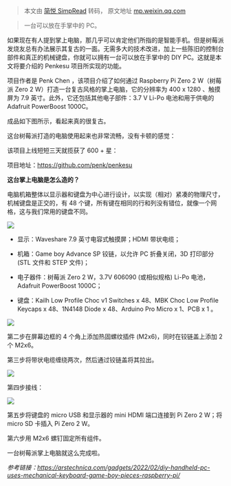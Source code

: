 > 本文由 [简悦 SimpRead](http://ksria.com/simpread/) 转码， 原文地址 [mp.weixin.qq.com](https://mp.weixin.qq.com/s?__biz=MzA4MDExMDEyMw==&mid=2247496417&idx=2&sn=583e94cfb755238a16b4bca7ec129491&chksm=9fab85a5a8dc0cb3a371dcfb3ee335ebb2047264c125b51c355029e6b4390d90e037e6236d9e&mpshare=1&scene=1&srcid=0220iAgHzvEqMlAxdxzRk7NB&sharer_sharetime=1645323632791&sharer_shareid=7fece245937ac96f04f0fb8e1311fff1#rd)

> 一台可以放在手掌中的 PC。

如果现在有人提到掌上电脑，那几乎可以肯定他们所指的是智能手机。但是树莓派发烧友总有办法展示其复古的一面。无需多大的技术改进，加上一些陈旧的控制台部件和真正的机械键盘，你就可以拥有一台可以放在手掌中的 DIY PC。这就是本文将要介绍的 Penkesu 项目所实现的功能。

项目作者是 Penk Chen ，该项目介绍了如何通过 Raspberry Pi Zero 2 W（树莓派 Zero 2 W）打造一台复古风格的掌上电脑，它的分辨率为 400 x 1280 、触摸屏为 7.9 英寸。此外，它还包括其他电子部件：3.7 V Li-Po 电池和用于供电的 Adafruit PowerBoost 1000C。

成品如下图所示，看起来真的很复古。

这台树莓派打造的电脑使用起来也非常流畅，没有卡顿的感觉：

‍该项目上线短短三天就揽获了 600 + 星：

项目地址：https://github.com/penk/penkesu  

**这台掌上电脑是怎么造的？**

电脑机箱整体以显示器和键盘为中心进行设计，以实现（相对）紧凑的物理尺寸，机械键盘是正交的，有 48 个键，所有键在相同的行和列没有错位，就像一个网格，这与我们常用的键盘不同。 

![](https://mmbiz.qpic.cn/mmbiz_png/KmXPKA19gW9wicib7EZNOsNO81mViciaAMjlwljaanVru6VHibxmgv9UpOlLRIHWPRP2D8W4JKK63nCeicBVf3ZeiabdA/640?wx_fmt=png)

*   显示：Waveshare 7.9 英寸电容式触摸屏；HDMI 带状电缆；
    
*   机箱：Game boy Advance SP 铰链，以允许 PC 折叠关闭，3D 打印部分 (STL 文件和 STEP 文件)；
    
*   电子器件：树莓派 Zero 2 W，3.7V 606090 (或相似规格) Li-Po 电池，Adafruit PowerBoost 1000C；
    
*   键盘：Kailh Low Profile Choc v1 Switches x 48、MBK Choc Low Profile Keycaps x 48、1N4148 Diode x 48、Arduino Pro Micro x 1、PCB x 1 。
    

![](https://mmbiz.qpic.cn/mmbiz_png/KmXPKA19gW9wicib7EZNOsNO81mViciaAMjlcJumiaez4e3ic4aVyDpFKRwX1Wicrg00kDPsFPP0tR5TmtzbRIgJ8C4Lg/640?wx_fmt=png)

第二步在屏幕边框的 4 个角上添加热固螺纹插件 (M2x6)，同时在铰链盖上添加 2 个 M2x6。

第三步将带状电缆缠绕两次，然后通过铰链盖将其拉出。

![](https://mmbiz.qpic.cn/mmbiz_png/KmXPKA19gW9wicib7EZNOsNO81mViciaAMjlWtWZXpjyUa7NyOaaaDyPmiclUhybnibHQFEPqKxbtRoaWCt1EPWSOiajQ/640?wx_fmt=png)

第四步接线：  

![](https://mmbiz.qpic.cn/mmbiz_png/KmXPKA19gW9wicib7EZNOsNO81mViciaAMjllQK3zsBql01IzKrtg5YX8XzSQusLricWZJjibeufbx30hGWQshdGyUUQ/640?wx_fmt=png)

第五步将键盘的 micro USB 和显示器的 mini HDMI 端口连接到 Pi Zero 2 W；将 micro SD 卡插入 Pi Zero 2 W。

第六步用 M2x6 螺钉固定所有组件。

一台树莓派掌上电脑就这么完成啦。

_参考链接：https://arstechnica.com/gadgets/2022/02/diy-handheld-pc-uses-mechanical-keyboard-game-boy-pieces-raspberry-pi/_